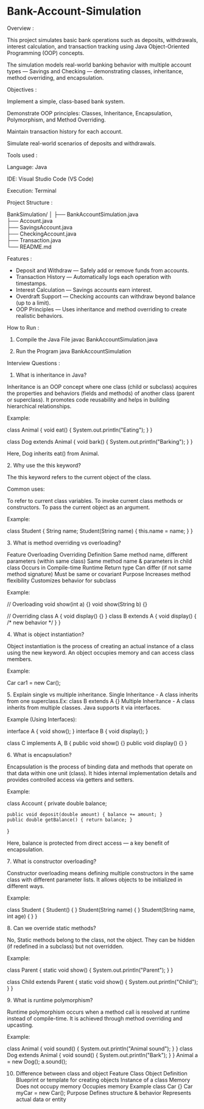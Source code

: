 # Bank-Account-Simulation

Overview :

This project simulates basic bank operations such as deposits, withdrawals, interest calculation, and transaction tracking using Java Object-Oriented Programming (OOP) concepts.

The simulation models real-world banking behavior with multiple account types — Savings and Checking — demonstrating classes, inheritance, method overriding, and encapsulation.

Objectives :

Implement a simple, class-based bank system.

Demonstrate OOP principles: Classes, Inheritance, Encapsulation, Polymorphism, and Method Overriding.

Maintain transaction history for each account.

Simulate real-world scenarios of deposits and withdrawals.

Tools used :

Language: Java

IDE: Visual Studio Code (VS Code)

Execution: Terminal 

Project Structure :

BankSimulation/
│
├── BankAccountSimulation.java   
├── Account.java          
├── SavingsAccount.java   
├── CheckingAccount.java  
├── Transaction.java      
└── README.md             

Features :

 - Deposit and Withdraw — Safely add or remove funds from accounts.
 - Transaction History — Automatically logs each operation with timestamps.
 - Interest Calculation — Savings accounts earn interest.
 - Overdraft Support — Checking accounts can withdraw beyond balance (up to a limit).
 - OOP Principles — Uses inheritance and method overriding to create realistic behaviors.


How to Run :
1. Compile the Java File
javac BankAccountSimulation.java

2. Run the Program
java BankAccountSimulation

Interview Questions :

1. What is inheritance in Java?

Inheritance is an OOP concept where one class (child or subclass) acquires the properties and behaviors (fields and methods) of another class (parent or superclass).
It promotes code reusability and helps in building hierarchical relationships.

Example:

class Animal {
    void eat() { System.out.println("Eating"); }
}

class Dog extends Animal {
    void bark() { System.out.println("Barking"); }
}

Here, Dog inherits eat() from Animal.

2️. Why use the this keyword?

The this keyword refers to the current object of the class.

Common uses:

To refer to current class variables.
To invoke current class methods or constructors.
To pass the current object as an argument.

Example:

class Student {
    String name;
    Student(String name) {
        this.name = name; 
    }
}

3️. What is method overriding vs overloading?

Feature	                                  Overloading	                                 Overriding
Definition	    Same method name, different parameters (within same class)	      Same method name & parameters in child class
Occurs in                     	Compile-time	                                            Runtime
Return type	            Can differ (if not same method signature)	                Must be same or covariant
Purpose	                     Increases method flexibility	                   Customizes behavior for subclass

Example:

// Overloading
void show(int a) {}
void show(String b) {}

// Overriding
class A { void display() {} }
class B extends A { void display() { /* new behavior */ } }

4️. What is object instantiation?

Object instantiation is the process of creating an actual instance of a class using the new keyword.
An object occupies memory and can access class members.

Example:

Car car1 = new Car();

5️. Explain single vs multiple inheritance.
Single Inheritance - A class inherits from one superclass.Ex: class B extends A {}
Multiple Inheritance - A class inherits from multiple classes.	Java supports it via interfaces.

Example (Using Interfaces):

interface A { void show(); }
interface B { void display(); }

class C implements A, B {
    public void show() {}
    public void display() {}
}

6️. What is encapsulation?

Encapsulation is the process of binding data and methods that operate on that data within one unit (class).
It hides internal implementation details and provides controlled access via getters and setters.

Example:

class Account {
    private double balance;

    public void deposit(double amount) { balance += amount; }
    public double getBalance() { return balance; }
}

Here, balance is protected from direct access — a key benefit of encapsulation.

7️. What is constructor overloading?

Constructor overloading means defining multiple constructors in the same class with different parameter lists.
It allows objects to be initialized in different ways.

Example:

class Student {
    Student() { }
    Student(String name) { }
    Student(String name, int age) { 
    }
}

8️. Can we override static methods?

No, Static methods belong to the class, not the object.
They can be hidden (if redefined in a subclass) but not overridden.

Example:

class Parent {
    static void show() {
    System.out.println("Parent"); 
    }
}

class Child extends Parent {
    static void show()
    {
    System.out.println("Child");
    } 
}

9️. What is runtime polymorphism?

Runtime polymorphism  occurs when a method call is resolved at runtime instead of compile-time.
It is achieved through method overriding and upcasting.

Example:

class Animal { 
void sound() {
System.out.println("Animal sound");
}
}
class Dog extends Animal { 
void sound() {
System.out.println("Bark");
}
}
Animal a = new Dog();
a.sound(); 

10. Difference between class and object
Feature	                          Class                    	Object
Definition	 Blueprint or template for creating objects	  Instance of a class
Memory	              Does not occupy memory	              Occupies memory
Example	                   class Car {}	                    Car myCar = new Car();
Purpose	        Defines structure & behavior	             Represents actual data or entity

